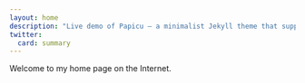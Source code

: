 ```yaml
---
layout: home
description: "Live demo of Papicu – a minimalist Jekyll theme that supports dark mode, KaTeX, sidenotes, and more"
twitter:
  card: summary
---
```


Welcome to my home page on the Internet.
